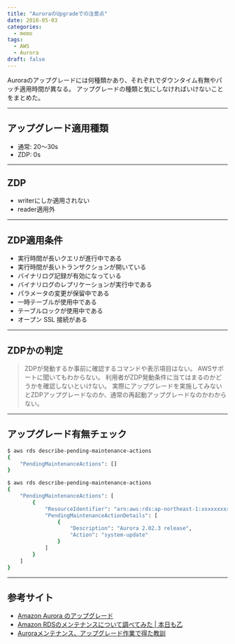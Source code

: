```yaml
---
title: "AuroraのUpgradeでの注意点"
date: 2018-05-03
categories:
  - memo
tags:
  - AWS
  - Aurora
draft: false
---
```


Auroraのアップグレードには何種類かあり、それぞれでダウンタイム有無やパッチ適用時間が異なる。
アップグレードの種類と気にしなければいけないことをまとめた。

<!--more-->


---
## アップグレード適用種類

- 通常: 20～30s
- ZDP: 0s

---
## ZDP

- writerにしか適用されない
- reader適用外

---
## ZDP適用条件

- 実行時間が長いクエリが進行中である
- 実行時間が長いトランザクションが開いている
- バイナリログ記録が有効になっている
- バイナリログのレプリケーションが実行中である
- パラメータの変更が保留中である
- 一時テーブルが使用中である
- テーブルロックが使用中である
- オープン SSL 接続がある

---
## ZDPかの判定

> ZDPが発動するか事前に確認するコマンドや表示項目はない。
> AWSサポートに聞いてもわからない。
> 利用者がZDP発動条件に当てはまるのかどうかを確認しないといけない。
> 実際にアップグレードを実施してみないとZDPアップグレードなのか、通常の再起動アップグレードなのかわからない。

---

## アップグレード有無チェック

```bash
$ aws rds describe-pending-maintenance-actions
{
    "PendingMaintenanceActions": []
}
```

```bash
$ aws rds describe-pending-maintenance-actions
{
    "PendingMaintenanceActions": [
        {
            "ResourceIdentifier": "arn:aws:rds:ap-northeast-1:xxxxxxxxxxx:cluster:cluster-auth-prd",
            "PendingMaintenanceActionDetails": [
                {
                    "Description": "Aurora 2.02.3 release",
                    "Action": "system-update"
                }
            ]
        }
    ]
}
```

---

## 参考サイト

- [Amazon Aurora のアップグレード](https://qiita.com/tonishy/items/542f7dd10cc43fd299ab)
- [Amazon RDSのメンテナンスについて調べてみた | 本日も乙](http://blog.jicoman.info/2017/01/rds_maintenance/)
- [Auroraメンテナンス、アップグレード作業で得た教訓](https://qiita.com/tkyamada112/items/cd5882aadcb2095cecd6)
